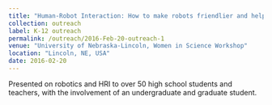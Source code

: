 ```yaml
---
title: "Human-Robot Interaction: How to make robots friendlier and helpful"
collection: outreach
label: K-12 outreach
permalink: /outreach/2016-Feb-20-outreach-1
venue: "University of Nebraska-Lincoln, Women in Science Workshop"
location: "Lincoln, NE, USA"
date: 2016-02-20
---
```


Presented on robotics and HRI to over 50 high school students and teachers, with the involvement of an undergraduate and graduate student.
